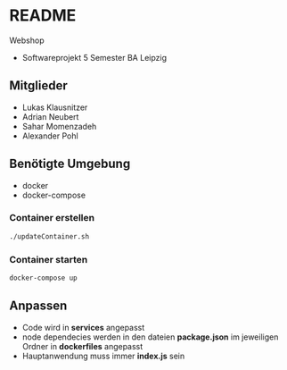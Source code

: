 # README 

Webshop 

- Softwareprojekt 5 Semester BA Leipzig

## Mitglieder

- Lukas Klausnitzer
- Adrian Neubert
- Sahar Momenzadeh
- Alexander Pohl

## Benötigte Umgebung
- docker
- docker-compose

### Container erstellen

```bash
./updateContainer.sh
```

### Container starten
```bash
docker-compose up
```

## Anpassen

- Code wird in **services** angepasst
- node dependecies werden in den dateien **package.json** im jeweiligen Ordner in **dockerfiles** angepasst
- Hauptanwendung muss immer **index.js** sein








